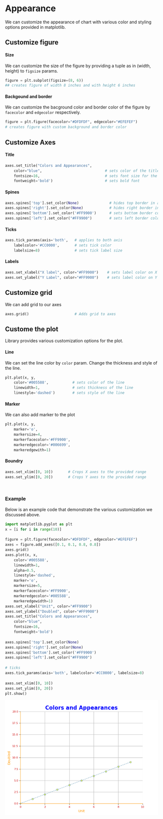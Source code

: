 # Appearance
We can customize the appearance of chart with various color and styling options provided in matplotlib.

## Customize figure

#### Size
We can customize the size of the figure by providing a tuple as in (width, height) to `figsize` params. 
```python
figure = plt.subplot(figsize=(8, 6))
## creates figure of width 8 inches and with height 6 inches
```
#### Backgound and border
We can customize the bacground color and border color of the figure by `facecolor` and `edgecolor` respectively.
```python
figure = plt.figure(facecolor="#DFDFDF", edgecolor="#EFEFEF")
# creates figure with custom background and border color
```

## Customize Axes

#### Title
```python
axes.set_title("Colors and Appearances", 
    color="blue",                             # sets color of the title 
    fontsize=16,                              # sets font size for the title
    fontweight='bold')                        # sets bold font 
```

#### Spines
```python
axes.spines['top'].set_color(None)              # hides top border in axes
axes.spines['right'].set_color(None)            # hides right border in axes
axes.spines['bottom'].set_color('#FF9900')      # sets bottom border color
axes.spines['left'].set_color("#FF9900")        # sets left border color
```

#### Ticks
```python
axes.tick_params(axis='both',   # applies to both axis 
    labelcolor='#CC0000',       # sets tick color
    labelsize=8)                # sets tick label size
``` 

#### Labels
```python
axes.set_xlabel("X label", color="#FF9900")    # sets label color on X axis
axes.set_ylabel("Y Label", color="#FF9900")    # sets label color on Y axis
```

## Customize grid
We can add grid to our axes
```python
axes.grid()                     # Adds grid to axes
```

## Custome the plot
Library provides various customization options for the plot.

#### Line
We can set the line color by `color` param. Change the thickness and style of the line.
```python
plt.plot(x, y, 
    color='#005588',           # sets color of the line
    linewidth=1,               # sets thickness of the line
    linestyle='dashed')        # sets style of the line
```

#### Marker
We can also add marker to the plot
```python
plt.plot(x, y, 
    marker='o',
    markersize=4,
    markerfacecolor='#FF9900',
    markeredgecolor='#006699',
    markeredgewith=1)
```

#### Boundry
```python
axes.set_xlim([0, 10])       # Crops X axes to the provided range
axes.set_ylim([0, 20])       # Crops Y axes to the provided range
```

<br/>

### Example
Below is an example code that demonstrate the various customization we discussed above.
```python
import matplotlib.pyplot as plt
x = [i for i in range(10)]

figure = plt.figure(facecolor="#DFDFDF", edgecolor="#EFEFEF")
axes = figure.add_axes([0.1, 0.1, 0.8, 0.8])
axes.grid()
axes.plot(x, x, 
    color='#005588', 
    linewidth=1, 
    alpha=0.5, 
    linestyle='dashed', 
    marker='o', 
    markersize=5,
    markerfacecolor='#FF9900',
    markeredgecolor='#005588',
    markeredgewidth=1)
axes.set_xlabel("Unit", color="#FF9900")
axes.set_ylabel("Doubled", color="#FF9900")
axes.set_title("Colors and Appearances", 
    color="blue", 
    fontsize=16,
    fontweight='bold')

axes.spines['top'].set_color(None)
axes.spines['right'].set_color(None)
axes.spines['bottom'].set_color('#FF9900')
axes.spines['left'].set_color("#FF9900")

# ticks
axes.tick_params(axis='both', labelcolor='#CC0000', labelsize=8)

axes.set_xlim([0, 10])
axes.set_ylim([0, 20])
plt.show()
```
![04_appearance_01](./img/04_appearance_01.png)
